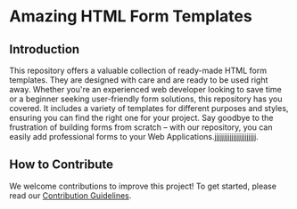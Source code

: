 # Amazing HTML Form Templates

## Introduction

This repository offers a valuable collection of ready-made HTML form templates. They are designed with care and are ready to be used right away. Whether you're an experienced web developer looking to save time or a beginner seeking user-friendly form solutions, this repository has you covered. It includes a variety of templates for different purposes and styles, ensuring you can find the right one for your project. Say goodbye to the frustration of building forms from scratch – with our repository, you can easily add professional forms to your Web Applications.jjjjjjjjjjjjjjjjjjjjjj.

## How to Contribute

We welcome contributions to improve this project! To get started, please read our [Contribution Guidelines](Contribution.md).
